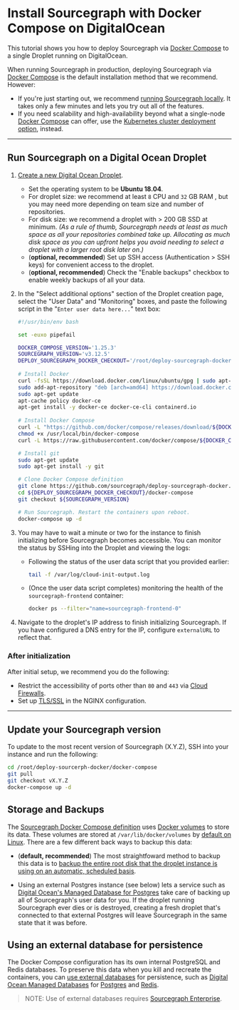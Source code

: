 # Install Sourcegraph with Docker Compose on DigitalOcean

This tutorial shows you how to deploy Sourcegraph via [Docker Compose](https://docs.docker.com/compose/) to a single Droplet running on DigitalOcean.

When running Sourcegraph in production, deploying Sourcegraph via [Docker Compose](https://docs.docker.com/compose/) is the default installation method that we recommend. However:

* If you're just starting out, we recommend [running Sourcegraph locally](../docker/index.md). It takes only a few minutes and lets you try out all of the features.
* If you need scalability and high-availability beyond what a single-node [Docker Compose](https://docs.docker.com/compose/) can offer, use the [Kubernetes cluster deployment option](https://github.com/sourcegraph/deploy-sourcegraph), instead.

---

## Run Sourcegraph on a Digital Ocean Droplet

1. [Create a new Digital Ocean Droplet](https://cloud.digitalocean.com/droplets/new). 

    * Set the operating system to be **Ubuntu 18.04**. 
    * For droplet size: we recommend at least `8` CPU and `32` GB RAM , but you may need more depending on team size and number of repositories.
    * For disk size: we recommend a droplet with > 200 GB SSD at minimum. *(As a rule of thumb, Sourcegraph needs at least as much space as all your repositories combined take up. Allocating as much disk space as you can upfront helps you avoid needing to select a droplet with a larger root disk later on.)*
    * (**optional, recommended**) Set up SSH access (Authentication > SSH keys) for convenient access to the droplet.
    * (**optional, recommended**) Check the "Enable backups" checkbox to enable weekly backups of all your data.

1. In the "Select additional options" section of the Droplet creation page, select the "User Data" and "Monitoring" boxes,
   and paste the following script in the "`Enter user data here...`" text box:

   ```bash
   #!/usr/bin/env bash

   set -euxo pipefail

   DOCKER_COMPOSE_VERSION='1.25.3'
   SOURCEGRAPH_VERSION='v3.12.5'
   DEPLOY_SOURCEGRAPH_DOCKER_CHECKOUT='/root/deploy-sourcegraph-docker'
  
   # Install Docker
   curl -fsSL https://download.docker.com/linux/ubuntu/gpg | sudo apt-key add -
   sudo add-apt-repository "deb [arch=amd64] https://download.docker.com/linux/ubuntu $(lsb_release -cs) stable"
   sudo apt-get update
   apt-cache policy docker-ce
   apt-get install -y docker-ce docker-ce-cli containerd.io
  
   # Install Docker Compose
   curl -L "https://github.com/docker/compose/releases/download/${DOCKER_COMPOSE_VERSION}/docker-compose-$(uname -s)-$(uname -m)" -o /usr/local/bin/docker-compose
   chmod +x /usr/local/bin/docker-compose
   curl -L https://raw.githubusercontent.com/docker/compose/${DOCKER_COMPOSE_VERSION}/contrib/completion/bash/docker-compose -o /etc/bash_completion.d/docker-compose

   # Install git
   sudo apt-get update
   sudo apt-get install -y git

   # Clone Docker Compose definition
   git clone https://github.com/sourcegraph/deploy-sourcegraph-docker.git ${DEPLOY_SOURCEGRAPH_DOCKER_CHECKOUT}
   cd ${DEPLOY_SOURCEGRAPH_DOCKER_CHECKOUT}/docker-compose
   git checkout ${SOURCEGRAPH_VERSION}

   # Run Sourcegraph. Restart the containers upon reboot.
   docker-compose up -d
   ```

1. You may have to wait a minute or two for the instance to finish initializing before Sourcegraph becomes accessible. You can monitor the status by SSHing into the Droplet and viewing the logs:

      * Following the status of the user data script that you provided earlier:

          ```bash
          tail -f /var/log/cloud-init-output.log
          ```

      * (Once the user data script completes) monitoring the health of the `sourcegraph-frontend` container:

        ```bash
        docker ps --filter="name=sourcegraph-frontend-0"
        ```

1. Navigate to the droplet's IP address to finish initializing Sourcegraph. If you have configured a
   DNS entry for the IP, configure `externalURL` to reflect that.

### After initialization

After initial setup, we recommend you do the following:

* Restrict the accessibility of ports other than `80` and `443` via [Cloud
  Firewalls](https://www.digitalocean.com/docs/networking/firewalls/quickstart/).
* Set up [TLS/SSL](../../nginx.md#nginx-ssl-https-configuration) in the NGINX configuration.

---

## Update your Sourcegraph version

To update to the most recent version of Sourcegraph (X.Y.Z), SSH into your instance and run the following:

```bash
cd /root/deploy-sourcerph-docker/docker-compose
git pull
git checkout vX.Y.Z
docker-compose up -d
```

## Storage and Backups

The [Sourcegraph Docker Compose definition](https://github.com/sourcegraph/deploy-sourcegraph-docker/blob/master/docker-compose/docker-compose.yaml) uses [Docker volumes](https://docs.docker.com/storage/volumes/) to store its data. These volumes are stored at `/var/lib/docker/volumes` by [default on Linux](https://docs.docker.com/storage/#choose-the-right-type-of-mount). There are a few different back ways to backup this data:

* (**default, recommended**) The most straightfoward method to backup this data is to [backup the entire root disk that the droplet instance is using on an automatic, scheduled basis](https://www.digitalocean.com/docs/images/backups/).

* Using an external Postgres instance (see below) lets a service such as [Digital Ocean's Managed Database for Postgres](https://www.digitalocean.com/products/managed-databases-postgresql/) take care of backing up all of Sourcegraph's user data for you. If the droplet running Sourcegraph ever dies or is destroyed, creating a fresh droplet that's connected to that external Postgres will leave Sourcegraph in the same state that it was before.

## Using an external database for persistence

The Docker Compose configuration has its own internal PostgreSQL and Redis databases. To preserve this data when you kill and recreate the containers, you can [use external databases](../../external_database.md) for persistence, such as [Digital Ocean Managed Databases](https://www.digitalocean.com/products/managed-databases/) for [Postgres](https://www.digitalocean.com/products/managed-databases-postgresql/) and [Redis](https://www.digitalocean.com/products/managed-databases-redis/).

> NOTE: Use of external databases requires [Sourcegraph Enterprise](https://about.sourcegraph.com/pricing).
